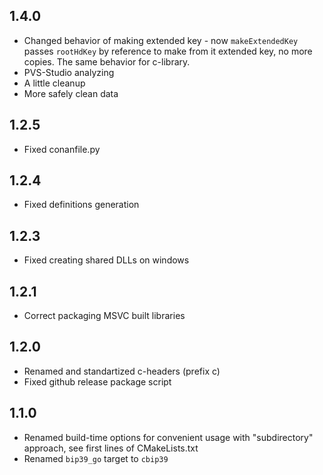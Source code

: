 ## 1.4.0
 - Changed behavior of making extended key - now `makeExtendedKey` passes `rootHdKey` by reference to make from it extended key, no more copies.
 The same behavior for c-library.
 - PVS-Studio analyzing
 - A little cleanup
 - More safely clean data
## 1.2.5
 - Fixed conanfile.py

## 1.2.4
 - Fixed definitions generation

## 1.2.3
 - Fixed creating shared DLLs on windows

## 1.2.1
 - Correct packaging MSVC built libraries

## 1.2.0
 - Renamed and standartized c-headers (prefix c)
 - Fixed github release package script

## 1.1.0
 - Renamed build-time options for convenient usage with "subdirectory" approach, see first lines of CMakeLists.txt
 - Renamed `bip39_go` target to `cbip39`